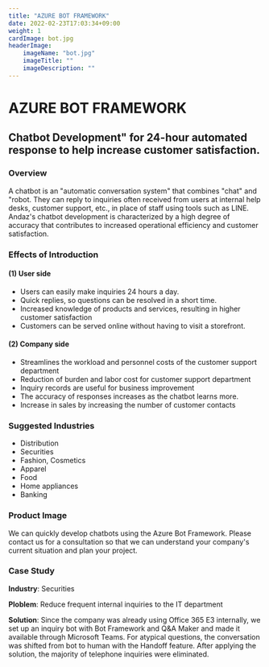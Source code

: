 ```yaml
---
title: "AZURE BOT FRAMEWORK"
date: 2022-02-23T17:03:34+09:00
weight: 1
cardImage: bot.jpg
headerImage:
    imageName: "bot.jpg"
    imageTitle: ""
    imageDescription: ""
---
```


# AZURE BOT FRAMEWORK

## Chatbot Development" for 24-hour automated response to help increase customer satisfaction.

### Overview

A chatbot is an "automatic conversation system" that combines "chat" and "robot. They can reply to inquiries often received from users at internal help desks, customer support, etc., in place of staff using tools such as LINE. Andaz's chatbot development is characterized by a high degree of accuracy that contributes to increased operational efficiency and customer satisfaction.

### Effects of Introduction

#### (1) User side

- Users can easily make inquiries 24 hours a day.
- Quick replies, so questions can be resolved in a short time.
- Increased knowledge of products and services, resulting in higher customer satisfaction
- Customers can be served online without having to visit a storefront.

#### (2) Company side

- Streamlines the workload and personnel costs of the customer support department
- Reduction of burden and labor cost for customer support department
- Inquiry records are useful for business improvement
- The accuracy of responses increases as the chatbot learns more.
- Increase in sales by increasing the number of customer contacts

### Suggested Industries

- Distribution
- Securities
- Fashion, Cosmetics
- Apparel
- Food
- Home appliances
- Banking

### Product Image

We can quickly develop chatbots using the Azure Bot Framework. Please contact us for a consultation so that we can understand your company's current situation and plan your project.

### Case Study

**Industry**: Securities  

**Ploblem**: Reduce frequent internal inquiries to the IT department  

**Solution**: Since the company was already using Office 365 E3 internally, we set up an inquiry bot with Bot Framework and Q&A Maker and made it available through Microsoft Teams. For atypical questions, the conversation was shifted from bot to human with the Handoff feature. After applying the solution, the majority of telephone inquiries were eliminated.